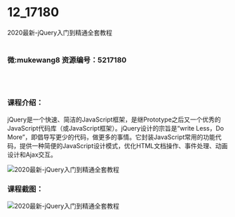 # 12_17180
2020最新-jQuery入门到精通全套教程
<br/></br>
<h3>微:mukewang8 资源编号：5217180</h3>
<br/></br>
<h3>课程介绍：</h3>
<p><a title="查看与 jQuery 相关的文章" target="_blank">jQuery</a>是一个快速、简洁的JavaScript框架，是继Prototype之后又一个优秀的JavaScript代码库（或JavaScript框架）。jQuery设计的宗旨是“write Less，Do More”，即倡导写更少的代码，做更多的事情。它封装JavaScript常用的功能代码，提供一种简便的JavaScript设计模式，优化HTML文档操作、事件处理、动画设计和Ajax交互。</p>
<p><img src="https://www.ko996.com/wp-content/uploads/img/2020/12/1-115-300x174.png" alt="2020最新-jQuery入门到精通全套教程"></p>
<div class="info-desc">
<h3>课程截图：</h3>
<p><img src="https://www.ko996.com/wp-content/uploads/img/2020/12/2-105.png" alt="2020最新-jQuery入门到精通全套教程"></p>


			
</div>
